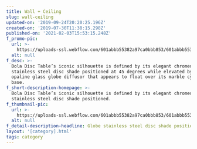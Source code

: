 ```yaml
---
title: Wall + Ceiling
slug: wall-ceiling
updated-on: '2019-09-24T20:20:25.196Z'
created-on: '2019-07-30T11:38:15.298Z'
published-on: '2021-02-03T15:53:15.248Z'
f_promo-pic:
  url: >-
    https://uploads-ssl.webflow.com/601abbb55382a97ca0bbb853/601abbb55382a97bd6bbbabc_SolisDrum_Sunset-Enviro_300.jpg
  alt: null
f_desc: >-
  Bola Disc Table’s iconic silhouette is defined by its elegant chromed
  stainless steel disc shade positioned at 45 degrees while elevated by an
  opaline glass globe diffusor that appears to float over its marble cylinder
  base. 
f_short-description-homepage: >-
  Bola Disc Table’s iconic silhouette is defined by its elegant chromed
  stainless steel disc shade positioned.
f_thumbnail-pic:
  url: >-
    https://uploads-ssl.webflow.com/601abbb55382a97ca0bbb853/601abbb55382a917c4bbba81_bola-halo-pendant-chandelier-environmental-hallway-lowres_download.jpeg
  alt: null
f_detail-description-headline: Globe stainless steel disc shade positioned
layout: '[category].html'
tags: category
---
```



